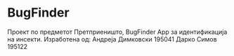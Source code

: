 # BugFinder
Проект по предметот Претприеништо, BugFinder App за идентификација на инсекти.
Изработена од:
Андреја Димковски 195041
Дарко Симов 195122